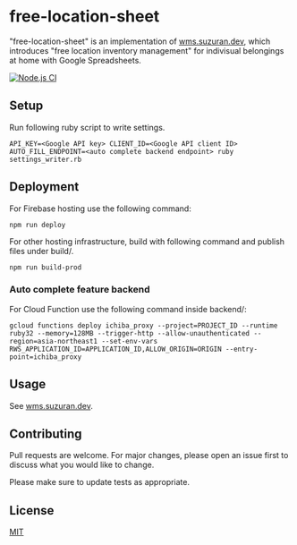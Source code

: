 # free-location-sheet

"free-location-sheet" is an implementation of [wms.suzuran.dev](https://wms.suzuran.dev/), which introduces "free location inventory management" for indivisual belongings at home with Google Spreadsheets.

[![Node.js CI](https://github.com/keyasuda/free-location-sheet/actions/workflows/node.js.yml/badge.svg)](https://github.com/keyasuda/free-location-sheet/actions/workflows/node.js.yml)

## Setup

Run following ruby script to write settings.

```
API_KEY=<Google API key> CLIENT_ID=<Google API client ID> AUTO_FILL_ENDPOINT=<auto complete backend endpoint> ruby settings_writer.rb
```

## Deployment

For Firebase hosting use the following command:

```
npm run deploy
```

For other hosting infrastructure, build with following command and publish files under build/.

```
npm run build-prod
```

### Auto complete feature backend

For Cloud Function use the following command inside backend/:

```
gcloud functions deploy ichiba_proxy --project=PROJECT_ID --runtime ruby32 --memory=128MB --trigger-http --allow-unauthenticated --region=asia-northeast1 --set-env-vars RWS_APPLICATION_ID=APPLICATION_ID,ALLOW_ORIGIN=ORIGIN --entry-point=ichiba_proxy
```

## Usage

See [wms.suzuran.dev](https://wms.suzuran.dev/).

## Contributing

Pull requests are welcome. For major changes, please open an issue first to discuss what you would like to change.

Please make sure to update tests as appropriate.

## License

[MIT](https://choosealicense.com/licenses/mit/)
